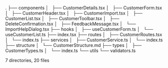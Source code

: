 .
├── components
│   ├── CustomerDetails.tsx
│   ├── CustomerForm.tsx
│   ├── CustomerHeader.tsx
│   ├── CustomerImport.tsx
│   ├── CustomerList.tsx
│   ├── CustomerToolbar.tsx
│   ├── DeleteConfirmation.tsx
│   ├── FeedbackMessage.tsx
│   └── ImportHelpDialog.tsx
├── hooks
│   ├── useCustomerForm.ts
│   └── useCustomerList.ts
├── index.tsx
├── routes
│   ├── CustomerRoutes.tsx
│   └── index.ts
├── services
│   ├── CustomerService.ts
│   └── index.ts
├── structure
│   └── CustomerStructure.md
├── types
│   ├── CustomerTypes.ts
│   └── index.ts
└── utils
    └── validators.ts

7 directories, 20 files
